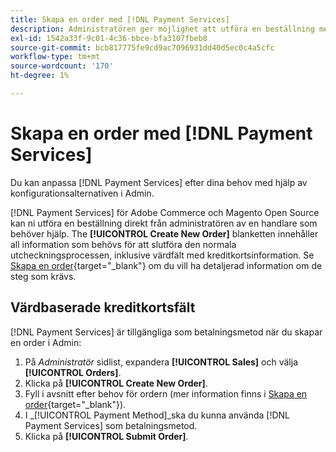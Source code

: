 ```yaml
---
title: Skapa en order med [!DNL Payment Services]
description: Administratören ger möjlighet att utföra en beställning med [!DNL Payment Services] direkt från administratören av en handlare för kunder som behöver hjälp.
exl-id: 1542a33f-9c01-4c36-bbce-bfa3107fbeb8
source-git-commit: bcb817775fe9cd9ac7096931dd40d5ec0c4a5cfc
workflow-type: tm+mt
source-wordcount: '170'
ht-degree: 1%

---
```


# Skapa en order med [!DNL Payment Services]

Du kan anpassa [!DNL Payment Services] efter dina behov med hjälp av konfigurationsalternativen i Admin.

[!DNL Payment Services] för Adobe Commerce och Magento Open Source kan ni utföra en beställning direkt från administratören av en handlare som behöver hjälp. The **[!UICONTROL Create New Order]** blanketten innehåller all information som behövs för att slutföra den normala utcheckningsprocessen, inklusive värdfält med kreditkortsinformation. Se [Skapa en order](https://docs.magento.com/user-guide/customers/customer-account-create-order.html){target=&quot;_blank&quot;} om du vill ha detaljerad information om de steg som krävs.

## Värdbaserade kreditkortsfält

[!DNL Payment Services] är tillgängliga som betalningsmetod när du skapar en order i Admin:

1. På _Administratör_ sidlist, expandera **[!UICONTROL Sales]** och välja **[!UICONTROL Orders]**.
1. Klicka på **[!UICONTROL Create New Order]**.
1. Fyll i avsnitt efter behov för ordern (mer information finns i [Skapa en order](https://docs.magento.com/user-guide/customers/customer-account-create-order.html){target=&quot;_blank&quot;}).
1. I _[!UICONTROL Payment Method]_ska du kunna använda [!DNL Payment Services] som betalningsmetod.
1. Klicka på **[!UICONTROL Submit Order]**.
